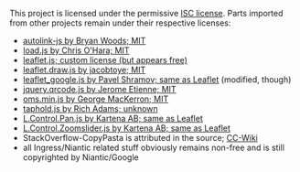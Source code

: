 This project is licensed under the permissive [ISC license](http://www.isc.org/software/license). Parts imported from other projects remain under their respective licenses:

- [autolink-js by Bryan Woods; MIT](https://github.com/bryanwoods/autolink-js)
- [load.js by Chris O'Hara; MIT](https://github.com/chriso/load.js)
- [leaflet.js; custom license (but appears free)](http://leafletjs.com/)
- [leaflet.draw.js by jacobtoye; MIT](https://github.com/Leaflet/Leaflet.draw)
- [leaflet_google.js by Pavel Shramov; same as Leaflet](https://github.com/shramov/leaflet-plugins) (modified, though)
- [jquery.qrcode.js by Jerome Etienne; MIT](https://github.com/jeromeetienne/jquery-qrcode)
- [oms.min.js by George MacKerron; MIT](https://github.com/jawj/OverlappingMarkerSpiderfier-Leaflet)
- [taphold.js by Rich Adams; unknown](https://github.com/richadams/jquery-taphold)
- [L.Control.Pan.js by Kartena AB; same as Leaflet](https://github.com/kartena/Leaflet.Pancontrol)
- [L.Control.Zoomslider.js by Kartena AB; same as Leaflet](https://github.com/kartena/Leaflet.zoomslider)
- StackOverflow-CopyPasta is attributed in the source; [CC-Wiki](https://creativecommons.org/licenses/by-sa/3.0/)
- all Ingress/Niantic related stuff obviously remains non-free and is still copyrighted by Niantic/Google
